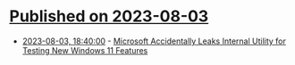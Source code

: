 # [Published on 2023-08-03](index.md)

* [2023-08-03, 18:40:00](https://tech.slashdot.org/story/23/08/03/1743213/microsoft-accidentally-leaks-internal-utility-for-testing-new-windows-11-features?utm_source=rss1.0mainlinkanon&utm_medium=feed) - [Microsoft Accidentally Leaks Internal Utility for Testing New Windows 11 Features](https://tech.slashdot.org/story/23/08/03/1743213/microsoft-accidentally-leaks-internal-utility-for-testing-new-windows-11-features?utm_source=rss1.0mainlinkanon&utm_medium=feed)
